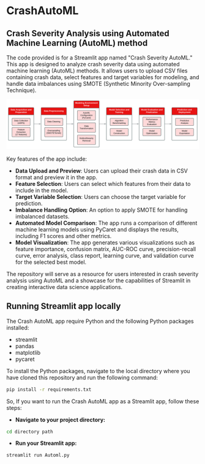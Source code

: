 # CrashAutoML
## Crash Severity Analysis using Automated Machine Learning (AutoML) method

The code provided is for a Streamlit app named "Crash Severity AutoML." This app is designed to analyze crash severity data using automated machine learning (AutoML) methods. It allows users to upload CSV files containing crash data, select features and target variables for modeling, and handle data imbalances using SMOTE (Synthetic Minority Over-sampling Technique).

![Methodology](https://github.com/pozapas/CrashAutoML/blob/main/Methodology.svg)

Key features of the app include:

- **Data Upload and Preview**: Users can upload their crash data in CSV format and preview it in the app.
- **Feature Selection**: Users can select which features from their data to include in the model.
- **Target Variable Selection**: Users can choose the target variable for prediction.
- **Imbalance Handling Option**: An option to apply SMOTE for handling imbalanced datasets.
- **Automated Model Comparison**: The app runs a comparison of different machine learning models using PyCaret and displays the results, including F1 scores and other metrics.
- **Model Visualization**: The app generates various visualizations such as feature importance, confusion matrix, AUC-ROC curve, precision-recall curve, error analysis, class report, learning curve, and validation curve for the selected best model.
  
The repository will serve as a resource for users interested in crash severity analysis using AutoML and a showcase for the capabilities of Streamlit in creating interactive data science applications.

## Running Streamlit app locally
The Crash AutoML app require Python and the following Python packages installed:
- streamlit
- pandas
- matplotlib
- pycaret
  
To install the Python packages, navigate to the local directory where you have cloned this repository and run the following command:
```bash
pip install -r requirements.txt
```
So, If you want to run the Crash AutoML app as a Streamlit app, follow these steps:
- **Navigate to your project directory:**
```bash
cd directory path
```
- **Run your Streamlit app:**
```bash
streamlit run Automl.py
```
